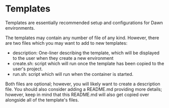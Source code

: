 Templates
=========

Templates are essentially recommended setup and configurations
for Dawn environments.

The templates may contain any number of file of any kind.
However, there are two files which you may want to add to
new templates:

  - description: One-liner describing the template, which  will be
                 displayed to the user when they create a new environment
  - create.sh:   script which will run once the template has been copied to
                 the user's project.
  - run.sh:      script which will run when the container is started.

Both files are optional; however, you will likely want to create a description file.
You should also consider adding a README.md providing more details; however,
keep in mind that this README.md will also get copied over alongside all of the template's
files.
